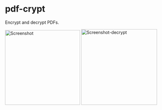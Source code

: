 # pdf-crypt

Encrypt and decrypt PDFs.

<img width="247" alt="Screenshot" src="https://user-images.githubusercontent.com/697092/118412017-3b7fbf00-b687-11eb-9077-f38fc045e78b.png"> <img width="250" alt="Screenshot-decrypt" src="https://user-images.githubusercontent.com/697092/118412123-ceb8f480-b687-11eb-9e7a-a5f5e003a8f5.png">
